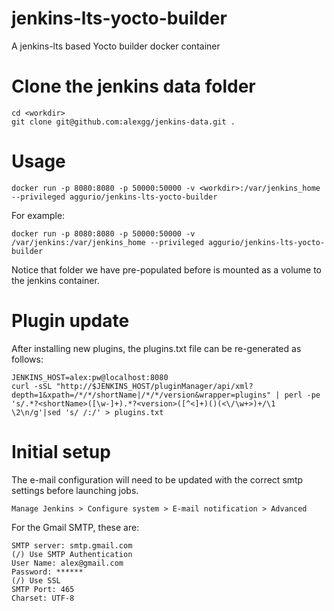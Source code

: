 # jenkins-lts-yocto-builder
A jenkins-lts based Yocto builder docker container

# Clone the jenkins data folder
```
cd <workdir>
git clone git@github.com:alexgg/jenkins-data.git .
```

# Usage
```
docker run -p 8080:8080 -p 50000:50000 -v <workdir>:/var/jenkins_home --privileged aggurio/jenkins-lts-yocto-builder
```

For example:
```
docker run -p 8080:8080 -p 50000:50000 -v /var/jenkins:/var/jenkins_home --privileged aggurio/jenkins-lts-yocto-builder
```

Notice that <workdir> folder we have pre-populated before is mounted as a volume to the jenkins container.

# Plugin update

After installing new plugins, the plugins.txt file can be re-generated as follows:

```
JENKINS_HOST=alex:pw@localhost:8080
curl -sSL "http://$JENKINS_HOST/pluginManager/api/xml?depth=1&xpath=/*/*/shortName|/*/*/version&wrapper=plugins" | perl -pe 's/.*?<shortName>([\w-]+).*?<version>([^<]+)()(<\/\w+>)+/\1 \2\n/g'|sed 's/ /:/' > plugins.txt
```

# Initial setup

The e-mail configuration will need to be updated with the correct smtp settings before launching jobs.

```
Manage Jenkins > Configure system > E-mail notification > Advanced
```

For the Gmail SMTP, these are:

```
SMTP server: smtp.gmail.com
(/) Use SMTP Authentication
User Name: alex@gmail.com
Password: ******
(/) Use SSL
SMTP Port: 465
Charset: UTF-8
```
